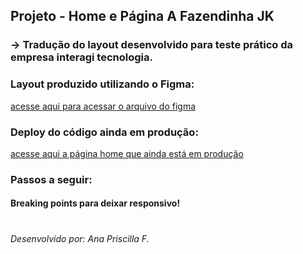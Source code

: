 ## Projeto - Home e Página A Fazendinha JK

###  → Tradução do layout desenvolvido para teste prático da empresa interagi tecnologia.

### Layout produzido utilizando o Figma:
[acesse aqui para acessar o arquivo do figma](https://www.figma.com/design/6ORSVbTybIWQYFs7JOFCY1/Teste-Interagi?node-id=0-1&t=MEymqA2ifXkfwnl7-1)

### Deploy do código ainda em produção:
[acesse aqui a página home que ainda está em produção](https://afazendinhajk.netlify.app/)

### Passos a seguir:
#### Breaking points para deixar responsivo!

#
###### Desenvolvido por: Ana Priscilla F.
